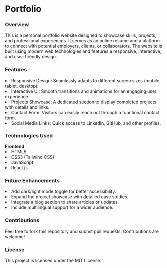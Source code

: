 # Portfolio
<h3>Overview</h3>
This is a personal portfolio website designed to showcase skills, projects, and professional experiences. It serves as an online resume and a platform to connect with potential employers, clients, or collaborators. The website is built using modern web technologies and features a responsive, interactive, and user-friendly design.
<h3>Features</h3>
<li>Responsive Design: Seamlessly adapts to different screen sizes (mobile, tablet, desktop).</li>
<li>Interactive UI: Smooth transitions and animations for an engaging user experience.</li>
<li>Projects Showcase: A dedicated section to display completed projects with details and links.</li>
<li>Contact Form: Visitors can easily reach out through a functional contact form.</li>
<li>Social Media Links: Quick access to LinkedIn, GitHub, and other profiles.</li>
<h3>Technologies Used</h3>
<strong>Frontend</strong>
<li>HTML5</li>
<li>CSS3 (Tailwind CSS)</li>
<li>JavaScript</li>
<li>React.js</li>
<h3>Future Enhancements</h3>
<li>Add dark/light mode toggle for better accessibility.</li>
<li>Expand the project showcase with detailed case studies.</li>
<li>Integrate a blog section to share articles or updates.</li>
<li>Include multilingual support for a wider audience.</li>
<h3>Contributions</h3>
Feel free to fork this repository and submit pull requests. Contributions are welcome!
<h3>License</h3>
This project is licensed under the MIT License.